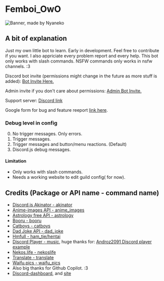 # Femboi_OwO

![Banner, made by Nyaneko](https://i.imgur.com/bYYjIZC.png)

## A bit of explanation

Just my own little bot to learn. Early in development.
Feel free to contribute if you want. I also appriciate every problem report and every help.
This bot only works with slash commands. NSFW commands only works in nsfw channels. :3

Discord bot invite (permissions might change in the future as more stuff is added): [Bot Invite Here.](https://discord.com/api/oauth2/authorize?client_id=963362899160612954&permissions=283505454273&scope=bot%20applications.commands)

Admin invite if you don't care about permissions: [Admin Bot Invite.](https://discord.com/oauth2/authorize?client_id=963362899160612954&permissions=8&scope=applications.commands%20bot)

Support server: [Discord link](https://discord.gg/DcQS9mNEUh)

Google form for bug and feature reeport [link here](https://forms.gle/ebD1edtbir2gDgAn9).

### Debug level in config

0. No trigger messages. Only errors.
1. Trigger messages.
2. Trigger messages and button/menu reactions. (Default)
3. Discord.js debug messages.

#### Limitation

- Only works with slash commands.
- Needs a working website to edit guild config( for now).

## Credits (Package or API name - command name)

- [Discord.js Akinator - akinator](https://www.npmjs.com/package/discord.js-akinator)
- [Anime-images API - anime_images](https://anime-api.hisoka17.repl.co/)
- [Astrology free API - astrology](https://ohmanda.com/api/horoscope)
- [Booru - booru](https://www.npmjs.com/package/booru)
- [Catboys - catboys](https://catboys.com/api)
- [Dad Joke API - dad_joke](https://icanhazdadjoke.com/)
- [Hmfull - ham_tie/hentai](https://www.npmjs.com/package/hmfull)
- [Discord Player - music](https://www.npmjs.com/package/discord-player), huge thanks for: [Androz2091 Discord player example](https://github.com/Androz2091/discord-player/blob/master/example/music-bot/index.js)
- [Nekos.life - nekoslife](https://www.npmjs.com/package/nekos.life)
- [Translate - translate](https://www.npmjs.com/package/translate)
- [Waifu.pics - waifu_pics](https://waifu.pics/)
- Also big thanks for Github Copilot. :3
- [Discord-dashboard](https://www.npmjs.com/package/discord-dashboard), and [site](https://learnit.assistantscenter.com/)
